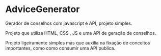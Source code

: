 # AdviceGenerator
Gerador de conselhos com javascript e API, projeto simples.

Projeto que utiliza HTML, CSS , JS e uma API de geração de conselhos.

Projeto ligeiramente simples mas que auxilia na fixação de conceitos importantes, como como consumir uma API publica.
